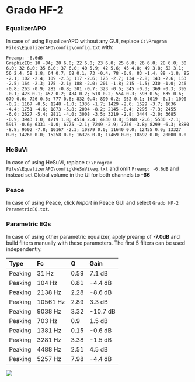 # Grado HF-2

### EqualizerAPO
In case of using EqualizerAPO without any GUI, replace `C:\Program Files\EqualizerAPO\config\config.txt`
with:
```
Preamp: -6.6dB
GraphicEQ: 10 -84; 20 6.0; 22 6.0; 23 6.0; 25 6.0; 26 6.0; 28 6.0; 30 6.0; 32 6.0; 35 6.0; 37 6.0; 40 5.9; 42 5.6; 45 4.8; 49 3.8; 52 3.1; 56 2.4; 59 1.8; 64 0.7; 68 0.1; 73 -0.4; 78 -0.9; 83 -1.4; 89 -1.8; 95 -2.1; 102 -2.4; 109 -2.5; 117 -2.6; 125 -2.7; 134 -2.8; 143 -2.6; 153 -2.5; 164 -2.3; 175 -2.1; 188 -2.0; 201 -1.8; 215 -1.5; 230 -1.0; 246 -0.8; 263 -0.9; 282 -0.8; 301 -0.7; 323 -0.5; 345 -0.3; 369 -0.3; 395 -0.1; 423 0.1; 452 0.2; 484 0.2; 518 0.2; 554 0.3; 593 0.5; 635 0.6; 679 0.6; 726 0.5; 777 0.6; 832 0.4; 890 0.2; 952 0.1; 1019 -0.1; 1090 -0.2; 1167 -0.5; 1248 -1.0; 1336 -1.7; 1429 -2.6; 1529 -3.7; 1636 -4.4; 1751 -4.6; 1873 -5.8; 2004 -8.2; 2145 -8.4; 2295 -7.3; 2455 -6.0; 2627 -5.4; 2811 -4.0; 3008 -3.5; 3219 -2.8; 3444 -2.0; 3685 -0.9; 3943 1.0; 4219 1.8; 4514 2.4; 4830 0.8; 5168 -2.6; 5530 -2.1; 5917 -0.6; 6331 -1.0; 6775 -2.1; 7249 -2.9; 7756 -3.8; 8299 -6.3; 8880 -8.8; 9502 -7.8; 10167 -2.3; 10879 0.0; 11640 0.0; 12455 0.0; 13327 0.0; 14260 0.0; 15258 0.0; 16326 0.0; 17469 0.0; 18692 0.0; 20000 0.0
```

### HeSuVi
In case of using HeSuVi, replace `C:\Program Files\EqualizerAPO\config\HeSuVi\eq.txt` and omit `Preamp:
-6.6dB` and instead set Global volume in the UI for both channels to **-66**

### Peace
In case of using Peace, click *Import* in Peace GUI and select `Grado HF-2 ParametricEQ.txt`.

### Parametric EQs
In case of using other parametric equalizer, apply preamp of **-7.0dB** and build filters manually with
these parameters. The first 5 filters can be used independently.

| Type    | Fc       |    Q | Gain     |
|:--------|:---------|:-----|:---------|
| Peaking | 31 Hz    | 0.59 | 7.1 dB   |
| Peaking | 104 Hz   | 0.81 | -4.4 dB  |
| Peaking | 2138 Hz  | 2.28 | -8.6 dB  |
| Peaking | 10561 Hz | 2.89 | 3.3 dB   |
| Peaking | 9038 Hz  | 3.32 | -10.7 dB |
| Peaking | 703 Hz   | 0.9  | 1.5 dB   |
| Peaking | 1381 Hz  | 0.15 | -0.6 dB  |
| Peaking | 3281 Hz  | 3.38 | -1.5 dB  |
| Peaking | 4488 Hz  | 2.51 | 4.5 dB   |
| Peaking | 5257 Hz  | 7.98 | -4.4 dB  |

![](https://raw.githubusercontent.com/jaakkopasanen/AutoEq/master/results/innerfidelity/sbaf-serious/Grado%20HF-2/Grado%20HF-2.png)